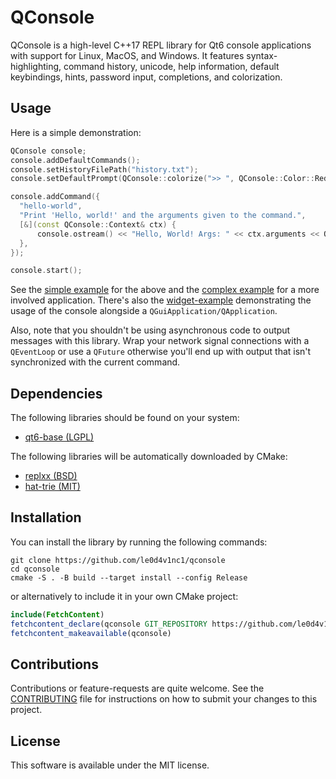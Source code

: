 # QConsole

QConsole is a high-level C++17 REPL library for Qt6 console applications with support for Linux, MacOS, and Windows. It features syntax-highlighting, command history, unicode, help information, default keybindings, hints, password input, completions, and colorization.

## Usage

Here is a simple demonstration:

```cpp
QConsole console;
console.addDefaultCommands();
console.setHistoryFilePath("history.txt");
console.setDefaultPrompt(QConsole::colorize(">> ", QConsole::Color::Red, QConsole::Style::Bold));

console.addCommand({
  "hello-world",
  "Print 'Hello, world!' and the arguments given to the command.",
  [&](const QConsole::Context& ctx) {
      console.ostream() << "Hello, World! Args: " << ctx.arguments << Qt::endl;
  },
});

console.start();
```

See the [simple example](./examples/example-simple) for the above and the [complex example](./examples/example-complex) for a more involved application. There's also the [widget-example](./examples/example-widgets) demonstrating the usage of the console alongside a `QGuiApplication/QApplication`.

Also, note that you shouldn't be using asynchronous code to output messages with this library. Wrap your network signal connections with a `QEventLoop` or use a `QFuture` otherwise you'll end up with output that isn't synchronized with the current command.

## Dependencies

The following libraries should be found on your system:

- [qt6-base (LGPL)](https://code.qt.io/cgit/qt/qtbase.git/)

The following libraries will be automatically downloaded by CMake:

- [replxx (BSD)](https://github.com/AmokHuginnsson/replxx)
- [hat-trie (MIT)](https://github.com/Tessil/hat-trie.git)

## Installation

You can install the library by running the following commands:

```shell
git clone https://github.com/le0d4v1nc1/qconsole
cd qconsole
cmake -S . -B build --target install --config Release
```

or alternatively to include it in your own CMake project:

```cmake
include(FetchContent)
fetchcontent_declare(qconsole GIT_REPOSITORY https://github.com/le0d4v1nc1/qconsole/ GIT_TAG 2.0.0)
fetchcontent_makeavailable(qconsole)
```

## Contributions

Contributions or feature-requests are quite welcome. See the [CONTRIBUTING](./CONTRIBUTING.md) file for instructions on how to submit your changes to this project.

## License

This software is available under the MIT license.

